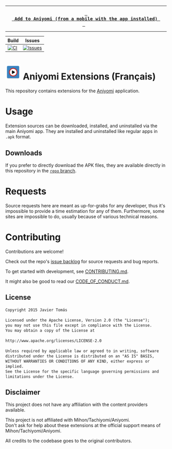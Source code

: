 <div align=center>

---

**[<kbd> <br> Add to Aniyomi (from a mobile with the app installed) <br> </kbd>][link-install]** 

---

</div>

[link-install]: https://intradeus.github.io/http-protocol-redirector/?r=aniyomi://add-repo?url=https://codeberg.org/hollow/aniyomi-extensions-fr/raw/branch/repo/index.min.json

| Build                      | Issues                                 |
|----------------------------|----------------------------------------|
| [![CI][badge-ci]][link-ci] | [![Issues][badge-issues]][link-issues] |

[badge-ci]: https://codeberg.org/hollow/aniyomi-extensions-fr/actions/workflows/build_push.yml/badge.svg?logo=forgejo
[link-ci]: https://codeberg.org/hollow/aniyomi-extensions-fr/actions/workflows/build_push.yml/runs/latest

[badge-issues]: https://codeberg.org/hollow/aniyomi-extensions-fr/badges/issues/open.svg
[link-issues]: https://codeberg.org/hollow/aniyomi-extensions-fr/issues

# ![app icon](./.github/readme-images/app-icon.png) Aniyomi Extensions (Français)

This repository contains extensions for the [Aniyomi](https://github.com/aniyomiorg/aniyomi) application.

# Usage

Extension sources can be downloaded, installed, and uninstalled via the main Aniyomi app.
They are installed and uninstalled like regular apps in `.apk` format.

## Downloads

If you prefer to directly download the APK files, they are available directly in this repository in the
[`repo` branch](https://github.com/aniyomiorg/aniyomi-extensions/tree/repo/apk).

# Requests

Source requests here are meant as up-for-grabs for any developer, thus it's impossible to provide a time estimation
for any of them. Furthermore, some sites are impossible to do, usually because of various technical reasons.

# Contributing

Contributions are welcome!

Check out the repo's [issue backlog](https://codeberg.org/hollow/aniyomi-extensions-fr/issues) for source requests
and bug reports.

To get started with development, see [CONTRIBUTING.md](./CONTRIBUTING.md).

It might also be good to read our [CODE_OF_CONDUCT.md](./CODE_OF_CONDUCT.md).

## License

    Copyright 2015 Javier Tomás

    Licensed under the Apache License, Version 2.0 (the "License");
    you may not use this file except in compliance with the License.
    You may obtain a copy of the License at

    http://www.apache.org/licenses/LICENSE-2.0

    Unless required by applicable law or agreed to in writing, software
    distributed under the License is distributed on an "AS IS" BASIS,
    WITHOUT WARRANTIES OR CONDITIONS OF ANY KIND, either express or implied.
    See the License for the specific language governing permissions and
    limitations under the License.

## Disclaimer

This project does not have any affiliation with the content providers available.

This project is not affiliated with Mihon/Tachiyomi/Aniyomi.  
Don't ask for help about these extensions at the official support means of Mihon/Tachiyomi/Aniyomi.

All credits to the codebase goes to the original contributors.
